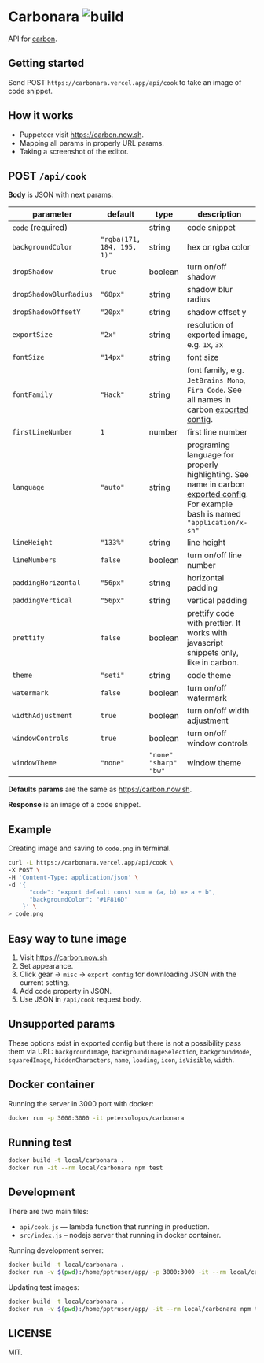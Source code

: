 # Carbonara ![build](https://github.com/petersolopov/carbonara/workflows/build/badge.svg)

API for [carbon](https://carbon.now.sh/).

## Getting started

Send POST `https://carbonara.vercel.app/api/cook` to take an image of code snippet.

## How it works

- Puppeteer visit https://carbon.now.sh.
- Mapping all params in properly URL params.
- Taking a screenshot of the editor.

## POST `/api/cook`

**Body** is JSON with next params:

| parameter              | default                    | type                      | description                                                                                                                                                             |
| ---------------------- | -------------------------- | ------------------------- | ----------------------------------------------------------------------------------------------------------------------------------------------------------------------- |
| `code` (required)      |                            | string                    | code snippet                                                                                                                                                            |
| `backgroundColor`      | `"rgba(171, 184, 195, 1)"` | string                    | hex or rgba color                                                                                                                                                       |
| `dropShadow`           | `true`                     | boolean                   | turn on/off shadow                                                                                                                                                      |
| `dropShadowBlurRadius` | `"68px"`                   | string                    | shadow blur radius                                                                                                                                                      |
| `dropShadowOffsetY`    | `"20px"`                   | string                    | shadow offset y                                                                                                                                                         |
| `exportSize`           | `"2x"`                     | string                    | resolution of exported image, e.g. `1x`, `3x`                                                                                                                           |
| `fontSize`             | `"14px"`                   | string                    | font size                                                                                                                                                               |
| `fontFamily`           | `"Hack"`                   | string                    | font family, e.g. `JetBrains Mono`, `Fira Code`. See all names in carbon <a href="#easy-way-to-tune-image">exported config</a>.                                         |
| `firstLineNumber`      | `1`                        | number                    | first line number                                                                                                                                                       |
| `language`             | `"auto"`                   | string                    | programing language for properly highlighting. See name in carbon <a href="#easy-way-to-tune-image">exported config</a>. For example bash is named `"application/x-sh"` |
| `lineHeight`           | `"133%"`                   | string                    | line height                                                                                                                                                             |
| `lineNumbers`          | `false`                    | boolean                   | turn on/off line number                                                                                                                                                 |
| `paddingHorizontal`    | `"56px"`                   | string                    | horizontal padding                                                                                                                                                      |
| `paddingVertical`      | `"56px"`                   | string                    | vertical padding                                                                                                                                                        |
| `prettify`             | `false`                    | boolean                   | prettify code with prettier. It works with javascript snippets only, like in carbon.                                                                                    |
| `theme`                | `"seti"`                   | string                    | code theme                                                                                                                                                              |
| `watermark`            | `false`                    | boolean                   | turn on/off watermark                                                                                                                                                   |
| `widthAdjustment`      | `true`                     | boolean                   | turn on/off width adjustment                                                                                                                                            |
| `windowControls`       | `true`                     | boolean                   | turn on/off window controls                                                                                                                                             |
| `windowTheme`          | `"none"`                   | `"none"` `"sharp"` `"bw"` | window theme                                                                                                                                                            |

**Defaults params** are the same as https://carbon.now.sh.

**Response** is an image of a code snippet.

## Example

Creating image and saving to `code.png` in terminal.

```bash
curl -L https://carbonara.vercel.app/api/cook \
-X POST \
-H 'Content-Type: application/json' \
-d '{
      "code": "export default const sum = (a, b) => a + b",
      "backgroundColor": "#1F816D"
    }' \
> code.png
```

## Easy way to tune image

1. Visit https://carbon.now.sh.
2. Set appearance.
3. Click gear → `misc` → `export config` for downloading JSON with the current setting.
4. Add code property in JSON.
5. Use JSON in `/api/cook` request body.

## Unsupported params

These options exist in exported config but there is not a possibility pass them via URL: `backgroundImage`, `backgroundImageSelection`, `backgroundMode`, `squaredImage`, `hiddenCharacters`, `name`, `loading`, `icon`, `isVisible`, `width`.

## Docker container

Running the server in 3000 port with docker:

```bash
docker run -p 3000:3000 -it petersolopov/carbonara
```

## Running test

```bash
docker build -t local/carbonara .
docker run -it --rm local/carbonara npm test
```

## Development

There are two main files:

- `api/cook.js` — lambda function that running in production.
- `src/index.js` – nodejs server that running in docker container.

Running development server:

```bash
docker build -t local/carbonara .
docker run -v $(pwd):/home/pptruser/app/ -p 3000:3000 -it --rm local/carbonara npm run nodemon
```

Updating test images:

```bash
docker build -t local/carbonara .
docker run -v $(pwd):/home/pptruser/app/ -it --rm local/carbonara npm test
```

## LICENSE

MIT.
